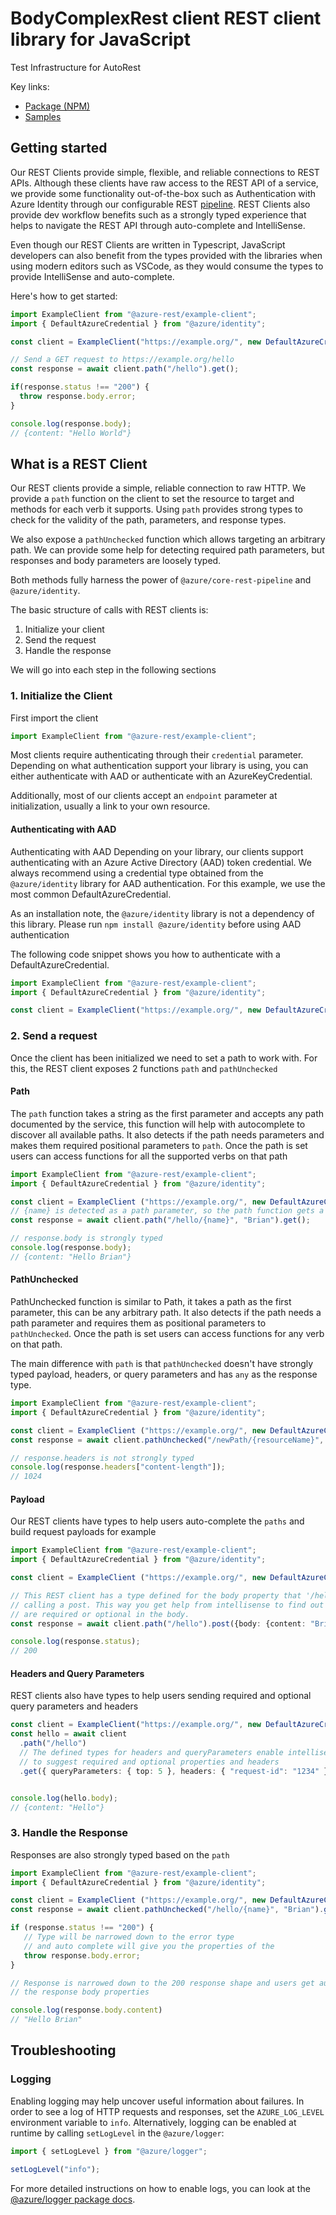 # BodyComplexRest client REST client library for JavaScript

Test Infrastructure for AutoRest

Key links:

- [Package (NPM)](https://www.npmjs.com/package/@msinternal/body-complex-rest)
- [Samples](https://github.com/Azure-Samples/azure-samples-js-management)

## Getting started

Our REST Clients provide simple, flexible, and reliable connections to REST APIs. Although these clients have raw access to the REST API of a service, we provide some functionality out-of-the-box such as Authentication with Azure Identity through our configurable REST [pipeline](https://github.com/Azure/azure-sdk-for-js/issues/8461). REST Clients also provide dev workflow benefits such as a strongly typed experience that helps to navigate the REST API through auto-complete and IntelliSense.

Even though our REST Clients are written in Typescript, JavaScript developers can also benefit from the types provided with the libraries when using modern editors such as VSCode, as they would consume the types to provide IntelliSense and auto-complete.

Here's how to get started:

```typescript
import ExampleClient from "@azure-rest/example-client";
import { DefaultAzureCredential } from "@azure/identity";

const client = ExampleClient("https://example.org/", new DefaultAzureCredential());

// Send a GET request to https://example.org/hello
const response = await client.path("/hello").get();

if(response.status !== "200") {
  throw response.body.error;
}

console.log(response.body);
// {content: "Hello World"}
```

## What is a REST Client

Our REST clients provide a simple, reliable connection to raw HTTP. We provide a `path` function on the client to set the resource to target and methods for each verb it supports. Using `path` provides strong types to check for the validity of the path, parameters, and response types.

We also expose a `pathUnchecked` function which allows targeting an arbitrary path. We can provide some help for detecting required path parameters, but responses and body parameters are loosely typed.

Both methods fully harness the power of `@azure/core-rest-pipeline` and `@azure/identity`.

The basic structure of calls with REST clients is:

1. Initialize your client
2. Send the request
3. Handle the response

We will go into each step in the following sections

### 1. Initialize the Client

First import the client

```typescript
import ExampleClient from "@azure-rest/example-client";
```

Most clients require authenticating through their `credential` parameter. Depending on what authentication support your library is using, you can either authenticate with AAD or authenticate with an AzureKeyCredential.

Additionally, most of our clients accept an `endpoint` parameter at initialization, usually a link to your own resource.

#### Authenticating with AAD

Authenticating with AAD
Depending on your library, our clients support authenticating with an Azure Active Directory (AAD) token credential. We always recommend using a credential type obtained from the `@azure/identity` library for AAD authentication. For this example, we use the most common DefaultAzureCredential.

As an installation note, the `@azure/identity` library is not a dependency of this library. Please run `npm install @azure/identity` before using AAD authentication

The following code snippet shows you how to authenticate with a DefaultAzureCredential.

```typescript
import ExampleClient from "@azure-rest/example-client";
import { DefaultAzureCredential } from "@azure/identity";

const client = ExampleClient("https://example.org/", new DefaultAzureCredential());
```

### 2. Send a request

Once the client has been initialized we need to set a path to work with. For this, the REST client exposes 2 functions `path` and `pathUnchecked`

#### Path

The `path` function takes a string as the first parameter and accepts any path documented by the service, this function will help with autocomplete to discover all available paths. It also detects if the path needs parameters and makes them required positional parameters to `path`. Once the path is set users can access functions for all the supported verbs on that path

```typescript
import ExampleClient from "@azure-rest/example-client";
import { DefaultAzureCredential } from "@azure/identity";

const client = ExampleClient ("https://example.org/", new DefaultAzureCredential());
// {name} is detected as a path parameter, so the path function gets a required parameter
const response = await client.path("/hello/{name}", "Brian").get();

// response.body is strongly typed
console.log(response.body);
// {content: "Hello Brian"}
```

#### PathUnchecked

PathUnchecked function is similar to Path, it takes a path as the first parameter, this can be any arbitrary path. It also detects if the path needs a path parameter and requires them as positional parameters to `pathUnchecked`. Once the path is set users can access functions for any verb on that path.

The main difference with `path` is that `pathUnchecked` doesn't have strongly typed payload, headers, or query parameters and has `any` as the response type.

```typescript
import ExampleClient from "@azure-rest/example-client";
import { DefaultAzureCredential } from "@azure/identity";

const client = ExampleClient ("https://example.org/", new DefaultAzureCredential());
const response = await client.pathUnchecked("/newPath/{resourceName}", "greeter").head();

// response.headers is not strongly typed
console.log(response.headers["content-length"]);
// 1024
```

#### Payload

Our REST clients have types to help users auto-complete the `paths` and build request payloads for example

```typescript
import ExampleClient from "@azure-rest/example-client";
import { DefaultAzureCredential } from "@azure/identity";

const client = ExampleClient ("https://example.org/", new DefaultAzureCredential());

// This REST client has a type defined for the body property that '/hello' takes when 
// calling a post. This way you get help from intellisense to find out which properties
// are required or optional in the body.
const response = await client.path("/hello").post({body: {content: "Brian"}});

console.log(response.status);
// 200

```

#### Headers and Query Parameters

REST clients also have types to help users sending required and optional query parameters and headers

```typescript
const client = ExampleClient("https://example.org/", new DefaultAzureCredential());
const hello = await client
  .path("/hello")
  // The defined types for headers and queryParameters enable intellisense 
  // to suggest required and optional properties and headers
  .get({ queryParameters: { top: 5 }, headers: { "request-id": "1234" } });


console.log(hello.body);
// {content: "Hello"}

```

### 3. Handle the Response

Responses are also strongly typed based on the `path`

```typescript
import ExampleClient from "@azure-rest/example-client";
import { DefaultAzureCredential } from "@azure/identity";

const client = ExampleClient ("https://example.org/", new DefaultAzureCredential());
const response = await client.pathUnchecked("/hello/{name}", "Brian").get();

if (response.status !== "200") {
   // Type will be narrowed down to the error type
   // and auto complete will give you the properties of the 
   throw response.body.error;
}

// Response is narrowed down to the 200 response shape and users get autocomplete for 
// the response body properties

console.log(response.body.content)
// "Hello Brian"
```

## Troubleshooting

### Logging

Enabling logging may help uncover useful information about failures. In order to see a log of HTTP requests and responses, set the `AZURE_LOG_LEVEL` environment variable to `info`. Alternatively, logging can be enabled at runtime by calling `setLogLevel` in the `@azure/logger`:

```javascript
import { setLogLevel } from "@azure/logger";

setLogLevel("info");
```

For more detailed instructions on how to enable logs, you can look at the [@azure/logger package docs](https://github.com/Azure/azure-sdk-for-js/tree/main/sdk/core/logger).
